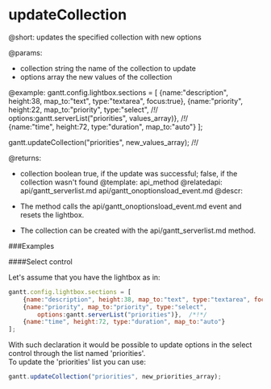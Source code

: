 updateCollection
=============
@short: 
	updates the specified collection with new options

@params: 
- collection	string 		the name of the collection to update
- options		array	the new values of the collection

@example: 
gantt.config.lightbox.sections = [
    {name:"description", height:38, map_to:"text", type:"textarea", focus:true},
    {name:"priority", height:22, map_to:"priority", type:"select", /*!*/     
    	options:gantt.serverList("priorities", values_array)},     /*!*/                                                                
    {name:"time", height:72, type:"duration", map_to:"auto"}
];

gantt.updateCollection("priorities", new_values_array); /*!*/     


@returns: 
- collection	boolean		true, if the update was successful; false, if the collection wasn't found
@template:	api_method
@relatedapi:
	api/gantt_serverlist.md
    api/gantt_onoptionsload_event.md
@descr: 
 
- The method calls the api/gantt_onoptionsload_event.md event and resets the lightbox. 
- The collection can be created with the api/gantt_serverlist.md method.

###Examples

####Select control

Let's assume that you have the lightbox as in:

~~~js
gantt.config.lightbox.sections = [
    {name:"description", height:38, map_to:"text", type:"textarea", focus:true},
    {name:"priority", map_to:"priority", type:"select", 
    	options:gantt.serverList("priorities")},  /*!*/                                                                  
    {name:"time", height:72, type:"duration", map_to:"auto"}
];
~~~

With such declaration it would be possible to update options in the select control through the list named 'priorities'. <br>
To update the 'priorities' list you can use:
~~~js
gantt.updateCollection("priorities", new_priorities_array);
~~~


